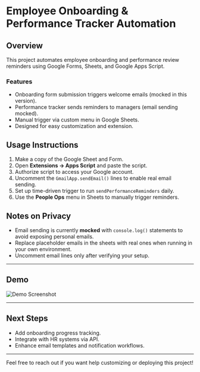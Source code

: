 # Employee Onboarding & Performance Tracker Automation

## Overview

This project automates employee onboarding and performance review reminders using Google Forms, Sheets, and Google Apps Script.

### Features

- Onboarding form submission triggers welcome emails (mocked in this version).
- Performance tracker sends reminders to managers (email sending mocked).
- Manual trigger via custom menu in Google Sheets.
- Designed for easy customization and extension.

## Usage Instructions

1. Make a copy of the Google Sheet and Form.
2. Open **Extensions → Apps Script** and paste the script.
3. Authorize script to access your Google account.
4. Uncomment the `GmailApp.sendEmail()` lines to enable real email sending.
5. Set up time-driven trigger to run `sendPerformanceReminders` daily.
6. Use the **People Ops** menu in Sheets to manually trigger reminders.

## Notes on Privacy

- Email sending is currently **mocked** with `console.log()` statements to avoid exposing personal emails.
- Replace placeholder emails in the sheets with real ones when running in your own environment.
- Uncomment email lines only after verifying your setup.

---

## Demo

![Demo Screenshot](./demo-screenshot.png)  <!-- add screenshot of your form/sheet -->

---

## Next Steps

- Add onboarding progress tracking.
- Integrate with HR systems via API.
- Enhance email templates and notification workflows.

---

Feel free to reach out if you want help customizing or deploying this project!
